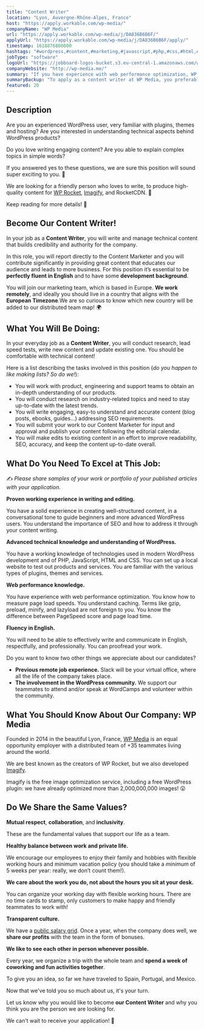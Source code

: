 ```yaml
---
title: "Content Writer"
location: "Lyon, Auvergne-Rhône-Alpes, France"
host: "https://apply.workable.com/wp-media/"
companyName: "WP Media"
url: "https://apply.workable.com/wp-media/j/DA836B6B6F/"
applyUrl: "https://apply.workable.com/wp-media/j/DA836B6B6F/apply/"
timestamp: 1618876800000
hashtags: "#wordpress,#content,#marketing,#javascript,#php,#css,#html,#management,#optimization,#office"
jobType: "software"
logoUrl: "https://jobboard-logos-bucket.s3.eu-central-1.amazonaws.com/wp-media"
companyWebsite: "http://wp-media.me/"
summary: "If you have experience with web performance optimization, WP Media has a job opening for a Content Writer"
summaryBackup: "To apply as a content writer at WP Media, you preferably need to have some knowledge of: #wordpress, #content, #marketing."
featured: 20
---
```


## Description

Are you an experienced WordPress user, very familiar with plugins, themes and hosting? Are you interested in understanding technical aspects behind WordPress products?

Do you love writing engaging content? Are you able to explain complex topics in simple words?

If you answered yes to these questions, we are sure this position will sound super exciting to you. 🤩

We are looking for a friendly person who loves to write, to produce high-quality content for [WP Rocket](https://wp-rocket.me/), [Imagify](https://imagify.io/), and RocketCDN. 🚀

Keep reading for more details! 📝

## Become Our Content Writer!

In your job as a **Content Writer**, you will write and manage technical content that builds credibility and authority for the company.

In this role, you will report directly to the Content Marketer and you will contribute significantly in providing great content that educates our audience and leads to more business. For this position it’s essential to be **perfectly fluent in English** and to have some **development background**.

You will join our marketing team, which is based in Europe. **We work remotely**, and ideally you should live in a country that aligns with the **European Timezone**.We are so curious to know which new country will be added to our distributed team map! 🌍

## What You Will Be Doing:

In your everyday job as a **Content Writer**, you will conduct research, lead speed tests, write new content and update existing one. You should be comfortable with technical content!

Here is a list describing the tasks involved in this position (_do you happen to like making lists? So do we!_):

*   You will work with product, engineering and support teams to obtain an in-depth understanding of our products.
*   You will conduct research on industry-related topics and need to stay up-to-date with the latest trends.
*   You will write engaging, easy-to understand and accurate content (blog posts, ebooks, guides…) addressing SEO requirements.
*   You will submit your work to our Content Marketer for input and approval and publish your content following the editorial calendar.
*   You will make edits to existing content in an effort to improve readability, SEO, accuracy, and keep the content up-to-date overall.

## What Do You Need To Excel at This Job:

✍️ _Please share samples of your work or portfolio of your published articles with your application._

**Proven working experience in writing and editing.**

You have a solid experience in creating well-structured content, in a conversational tone to guide beginners and more advanced WordPress users. You understand the importance of SEO and how to address it through your content writing.

**Advanced technical knowledge and understanding of WordPress.**

You have a working knowledge of technologies used in modern WordPress development and of PHP, JavaScript, HTML and CSS. You can set up a local website to test out products and services. You are familiar with the various types of plugins, themes and services.

**Web performance knowledge.**

You have experience with web performance optimization. You know how to measure page load speeds. You understand caching. Terms like gzip, preload, minify, and lazyload are not foreign to you. You know the difference between PageSpeed score and page load time.

**Fluency in English.**

You will need to be able to effectively write and communicate in English, respectfully, and professionally. You can proofread your work.

Do you want to know two other things we appreciate about our candidates?

*   **Previous remote job experience.** Slack will be your virtual office, where all the life of the company takes place.
*   **The involvement in the WordPress community.** We support our teammates to attend and/or speak at WordCamps and volunteer within the community.

## What You Should Know About Our Company: WP Media

Founded in 2014 in the beautiful Lyon, France, [WP Media](http://wp-media.me) is an equal opportunity employer with a distributed team of +35 teammates living around the world.

We are best known as the creators of WP Rocket, but we also developed [Imagify](https://imagify.io/).

Imagify is the free image optimization service, including a free WordPress plugin: we have already optimized more than 2,000,000,000 images! 😲

## Do We Share the Same Values?

**Mutual respect**, **collaboration**, and **inclusivity**.

These are the fundamental values that support our life as a team.

**Healthy balance between work and private life.**

We encourage our employees to enjoy their family and hobbies with flexible working hours and minimum vacation policy (you should take a _minimum_ of 5 weeks per year: really, we don’t count them!).


**We care about the work you do, not about the hours you sit at your desk.**

You can organize your working day with flexible working hours. There are no time cards to stamp, only customers to make happy and friendly teammates to work with!

**Transparent culture.**

We have a [public salary grid](https://docs.google.com/spreadsheets/d/1qWhlCaxV4RUu2W_S51AZSGX4RZ3hJb4vE0iVyRMkDZI/edit#gid=1195409925). Once a year, when the company does well, we **share our profits** with the team in the form of bonuses.

**We like to see each other in person whenever possible.**

Every year, we organize a trip with the whole team and **spend a week of coworking and fun activities together**.

To give you an idea, so far we have traveled to Spain, Portugal, and Mexico.


Now that we've told you so much about us, it's your turn.

Let us know why you would like to become **our Content Writer** and why you think you are the person we are looking for.

We can’t wait to receive your application! 🌟
